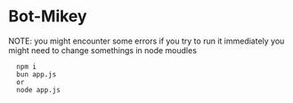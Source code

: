 # Bot-Mikey
NOTE: you might encounter some errors if you try to run it immediately you might need to change somethings in node moudles

```
  npm i
  bun app.js
  or
  node app.js
```